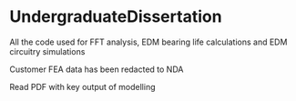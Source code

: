 # UndergraduateDissertation
All the code used for FFT analysis, EDM bearing life calculations and EDM circuitry simulations 

Customer FEA data has been redacted to NDA

Read PDF with key output of modelling
